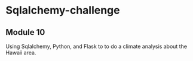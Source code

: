 # Sqlalchemy-challenge

## Module 10

Using Sqlalchemy, Python, and Flask to to do a climate analysis about the Hawaii area.
